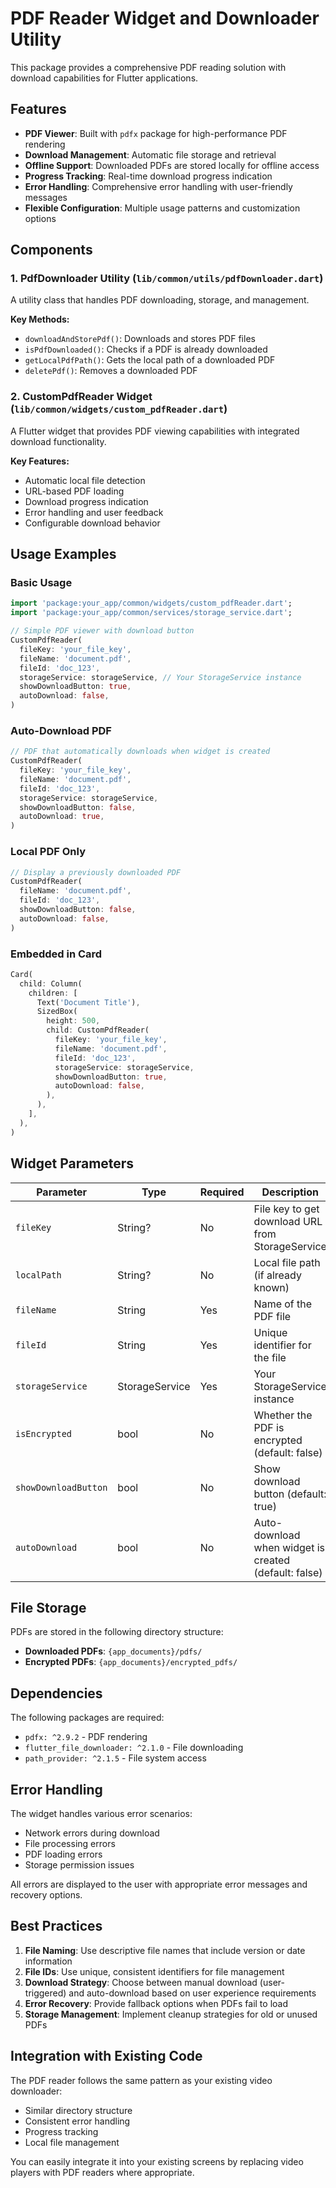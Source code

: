 # PDF Reader Widget and Downloader Utility

This package provides a comprehensive PDF reading solution with download capabilities for Flutter applications.

## Features

- **PDF Viewer**: Built with `pdfx` package for high-performance PDF rendering
- **Download Management**: Automatic file storage and retrieval
- **Offline Support**: Downloaded PDFs are stored locally for offline access
- **Progress Tracking**: Real-time download progress indication
- **Error Handling**: Comprehensive error handling with user-friendly messages
- **Flexible Configuration**: Multiple usage patterns and customization options

## Components

### 1. PdfDownloader Utility (`lib/common/utils/pdfDownloader.dart`)

A utility class that handles PDF downloading, storage, and management.

**Key Methods:**

- `downloadAndStorePdf()`: Downloads and stores PDF files
- `isPdfDownloaded()`: Checks if a PDF is already downloaded
- `getLocalPdfPath()`: Gets the local path of a downloaded PDF
- `deletePdf()`: Removes a downloaded PDF

### 2. CustomPdfReader Widget (`lib/common/widgets/custom_pdfReader.dart`)

A Flutter widget that provides PDF viewing capabilities with integrated download functionality.

**Key Features:**

- Automatic local file detection
- URL-based PDF loading
- Download progress indication
- Error handling and user feedback
- Configurable download behavior

## Usage Examples

### Basic Usage

```dart
import 'package:your_app/common/widgets/custom_pdfReader.dart';
import 'package:your_app/common/services/storage_service.dart';

// Simple PDF viewer with download button
CustomPdfReader(
  fileKey: 'your_file_key',
  fileName: 'document.pdf',
  fileId: 'doc_123',
  storageService: storageService, // Your StorageService instance
  showDownloadButton: true,
  autoDownload: false,
)
```

### Auto-Download PDF

```dart
// PDF that automatically downloads when widget is created
CustomPdfReader(
  fileKey: 'your_file_key',
  fileName: 'document.pdf',
  fileId: 'doc_123',
  storageService: storageService,
  showDownloadButton: false,
  autoDownload: true,
)
```

### Local PDF Only

```dart
// Display a previously downloaded PDF
CustomPdfReader(
  fileName: 'document.pdf',
  fileId: 'doc_123',
  showDownloadButton: false,
  autoDownload: false,
)
```

### Embedded in Card

```dart
Card(
  child: Column(
    children: [
      Text('Document Title'),
      SizedBox(
        height: 500,
        child: CustomPdfReader(
          fileKey: 'your_file_key',
          fileName: 'document.pdf',
          fileId: 'doc_123',
          storageService: storageService,
          showDownloadButton: true,
          autoDownload: false,
        ),
      ),
    ],
  ),
)
```

## Widget Parameters

| Parameter            | Type           | Required | Description                                           |
| -------------------- | -------------- | -------- | ----------------------------------------------------- |
| `fileKey`            | String?        | No       | File key to get download URL from StorageService      |
| `localPath`          | String?        | No       | Local file path (if already known)                    |
| `fileName`           | String         | Yes      | Name of the PDF file                                  |
| `fileId`             | String         | Yes      | Unique identifier for the file                        |
| `storageService`     | StorageService | Yes      | Your StorageService instance                          |
| `isEncrypted`        | bool           | No       | Whether the PDF is encrypted (default: false)         |
| `showDownloadButton` | bool           | No       | Show download button (default: true)                  |
| `autoDownload`       | bool           | No       | Auto-download when widget is created (default: false) |

## File Storage

PDFs are stored in the following directory structure:

- **Downloaded PDFs**: `{app_documents}/pdfs/`
- **Encrypted PDFs**: `{app_documents}/encrypted_pdfs/`

## Dependencies

The following packages are required:

- `pdfx: ^2.9.2` - PDF rendering
- `flutter_file_downloader: ^2.1.0` - File downloading
- `path_provider: ^2.1.5` - File system access

## Error Handling

The widget handles various error scenarios:

- Network errors during download
- File processing errors
- PDF loading errors
- Storage permission issues

All errors are displayed to the user with appropriate error messages and recovery options.

## Best Practices

1. **File Naming**: Use descriptive file names that include version or date information
2. **File IDs**: Use unique, consistent identifiers for file management
3. **Download Strategy**: Choose between manual download (user-triggered) and auto-download based on user experience requirements
4. **Error Recovery**: Provide fallback options when PDFs fail to load
5. **Storage Management**: Implement cleanup strategies for old or unused PDFs

## Integration with Existing Code

The PDF reader follows the same pattern as your existing video downloader:

- Similar directory structure
- Consistent error handling
- Progress tracking
- Local file management

You can easily integrate it into your existing screens by replacing video players with PDF readers where appropriate.
